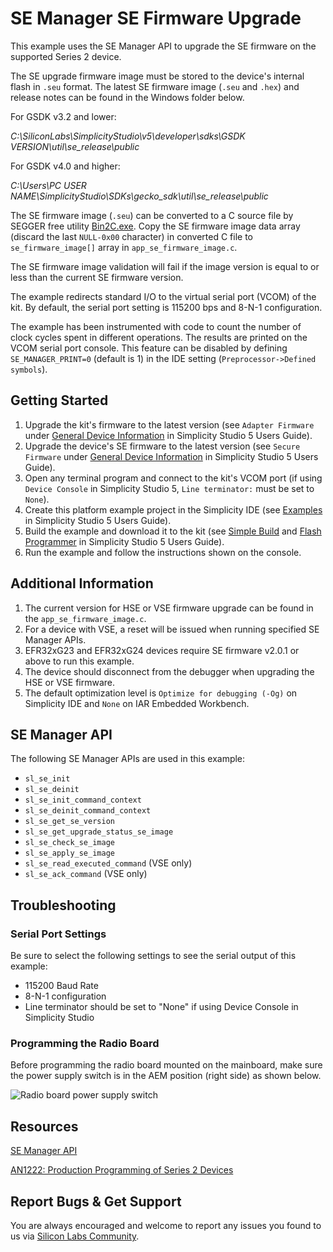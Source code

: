 # SE Manager SE Firmware Upgrade

This example uses the SE Manager API to upgrade the SE firmware on the supported Series 2 device.

The SE upgrade firmware image must be stored to the device's internal flash in `.seu` format. The latest SE firmware image (`.seu` and `.hex`) and release notes can be found in the Windows folder below.

For GSDK v3.2 and lower:<br>

_C:\SiliconLabs\SimplicityStudio\v5\developer\sdks\GSDK VERSION\util\se_release\public_

For GSDK v4.0 and higher:<br>

_C:\Users\PC USER NAME\SimplicityStudio\SDKs\gecko_sdk\util\se_release\public_

The SE firmware image (`.seu`) can be converted to a C source file by SEGGER free utility [Bin2C.exe](https://www.segger.com/free-utilities/bin2c/). Copy the SE firmware image data array (discard the last `NULL-0x00` character) in converted C file to `se_firmware_image[]` array in `app_se_firmware_image.c`.

The SE firmware image validation will fail if the image version is equal to or less than the current SE firmware version.

The example redirects standard I/O to the virtual serial port (VCOM) of the kit. By default, the serial port setting is 115200 bps and 8-N-1 configuration.

The example has been instrumented with code to count the number of clock cycles spent in different operations. The results are printed on the VCOM serial port console. This feature can be disabled by defining `SE_MANAGER_PRINT=0` (default is 1) in the IDE setting (`Preprocessor->Defined symbols`).

## Getting Started

1. Upgrade the kit's firmware to the latest version (see `Adapter Firmware` under [General Device Information](https://docs.silabs.com/simplicity-studio-5-users-guide/latest/ss-5-users-guide-about-the-launcher/welcome-and-device-tabs#general-device-information) in Simplicity Studio 5 Users Guide).
2. Upgrade the device's SE firmware to the latest version (see `Secure Firmware` under [General Device Information](https://docs.silabs.com/simplicity-studio-5-users-guide/latest/ss-5-users-guide-about-the-launcher/welcome-and-device-tabs#general-device-information) in Simplicity Studio 5 Users Guide).
3. Open any terminal program and connect to the kit's VCOM port (if using `Device Console` in Simplicity Studio 5, `Line terminator:` must be set to `None`).
4. Create this platform example project in the Simplicity IDE (see [Examples](https://docs.silabs.com/simplicity-studio-5-users-guide/latest/ss-5-users-guide-getting-started/start-a-project#examples) in Simplicity Studio 5 Users Guide).
5. Build the example and download it to the kit (see [Simple Build](https://docs.silabs.com/simplicity-studio-5-users-guide/latest/ss-5-users-guide-building-and-flashing/building#simple-build) and [Flash Programmer](https://docs.silabs.com/simplicity-studio-5-users-guide/latest/ss-5-users-guide-building-and-flashing/flashing#flash-programmer) in Simplicity Studio 5 Users Guide).
6. Run the example and follow the instructions shown on the console.

## Additional Information

1. The current version for HSE or VSE firmware upgrade can be found in the `app_se_firmware_image.c`.
2. For a device with VSE, a reset will be issued when running specified SE Manager APIs.
3. EFR32xG23 and EFR32xG24 devices require SE firmware v2.0.1 or above to run this example.
4. The device should disconnect from the debugger when upgrading the HSE or VSE firmware.
5. The default optimization level is `Optimize for debugging (-Og)` on Simplicity IDE and `None` on IAR Embedded Workbench.

## SE Manager API

The following SE Manager APIs are used in this example:

* `sl_se_init`
* `sl_se_deinit`
* `sl_se_init_command_context`
* `sl_se_deinit_command_context`
* `sl_se_get_se_version`
* `sl_se_get_upgrade_status_se_image`
* `sl_se_check_se_image`
* `sl_se_apply_se_image`
* `sl_se_read_executed_command` (VSE only)
* `sl_se_ack_command` (VSE only)

## Troubleshooting

### Serial Port Settings

Be sure to select the following settings to see the serial output of this example:

* 115200 Baud Rate 
* 8-N-1 configuration
* Line terminator should be set to "None" if using Device Console in Simplicity Studio

### Programming the Radio Board

Before programming the radio board mounted on the mainboard, make sure the power supply switch is in the AEM position (right side) as shown below.

![Radio board power supply switch](image/readme_img0.png)

## Resources

[SE Manager API](https://docs.silabs.com/gecko-platform/latest/service/api/group-sl-se-manager)

[AN1222: Production Programming of Series 2 Devices](https://www.silabs.com/documents/public/application-notes/an1222-efr32xg2x-production-programming.pdf)

## Report Bugs & Get Support

You are always encouraged and welcome to report any issues you found to us via [Silicon Labs Community](https://community.silabs.com/).